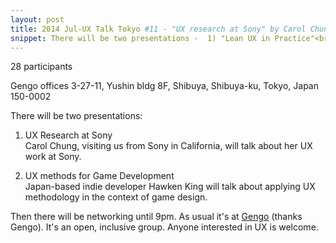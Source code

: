 ```yaml
---
layout: post
title: 2014 Jul-UX Talk Tokyo #11 - "UX research at Sony" by Carol Chung & "UX methods for game development" by Hawken King.
snippet: There will be two presentations -  1) "Lean UX in Practice"<br> Mark McFarlane will talk about -
---
```

28 participants

Gengo offices 3-27-11, Yushin bldg 8F, Shibuya, Shibuya-ku, Tokyo, Japan 150-0002

There will be two presentations:

1) UX Research at Sony<br>
Carol Chung, visiting us from Sony in California, will talk about her UX work at Sony. 

2) UX methods for Game Development<br>
Japan-based indie developer Hawken King will talk about applying UX methodology in the context of game design.

Then there will be networking until 9pm. As usual it's at [Gengo](http://gengo.com) (thanks Gengo). It's an open, inclusive group. Anyone interested in UX is welcome.

